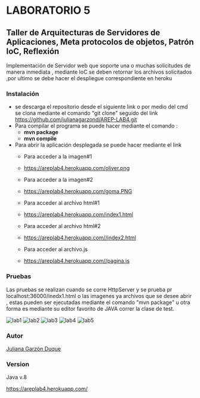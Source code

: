 # LABORATORIO 5

## Taller de Arquitecturas de Servidores de Aplicaciones, Meta protocolos de objetos, Patrón IoC, Reflexión
Implementación de Servidor web que soporte una o muchas solicitudes de manera inmediata , mediante IoC se deben retornar los archivos solicitados ,por ultimo se debe hacer el despliegue correspondiente en heroku 

### Instalación 

 - se descarga el repositorio desde el siguiente link  o por medio del cmd se clona mediante el comando "git clone" seguido del link https://github.com/julianagarzond/AREP-LAB4.git
 - Para compilar el programa se puede hacer mediante el comando :
	 -	**mvn package**
	 -	**mvn compile**
 - Para abrir la aplicación desplegada se puede hacer mediante el link 
 	- Para acceder a la imagen#1
 	- https://areplab4.herokuapp.com/oliver.png

	- Para acceder a la imagen#2
	- https://areplab4.herokuapp.com/goma.PNG
	- Para acceder al archivo html#1
	- https://areplab4.herokuapp.com/index1.html
	- Para acceder al archivo html#2
	- https://areplab4.herokuapp.com//index2.html
	- Para acceder al archivo.js
	- https://areplab4.herokuapp.com//pagina.js
	


### Pruebas
Las pruebas se realizan cuando se corre HttpServer y se prueba pr localhost:36000/inedx1.html o las imagenes ya archivos que se desee abrir  , estas pueden ser ejecutadas mediante el comando "mvn package" u otra forma es mediante su editor favorito de JAVA correr la clase de test.

![lab1](https://user-images.githubusercontent.com/43153078/75127436-17ece500-568d-11ea-9b18-fab8b329e1ab.PNG)
![lab2](https://user-images.githubusercontent.com/43153078/75127442-1de2c600-568d-11ea-9088-55485b55b768.PNG)
![lab3](https://user-images.githubusercontent.com/43153078/75127448-23d8a700-568d-11ea-90fb-2e7516399b65.PNG)
![lab4](https://user-images.githubusercontent.com/43153078/75127450-23d8a700-568d-11ea-9031-4ec6a4914d4e.PNG)
![lab5](https://user-images.githubusercontent.com/43153078/75127452-24713d80-568d-11ea-873c-2260123ce508.PNG)




### Autor
<a href="https://github.com/julianagarzond"> Juliana Garzón Duque </a>

### Version

Java v.8


https://areplab4.herokuapp.com/
